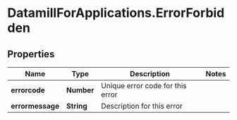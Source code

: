 # DatamillForApplications.ErrorForbidden

## Properties
Name | Type | Description | Notes
------------ | ------------- | ------------- | -------------
**errorcode** | **Number** | Unique error code for this error | 
**errormessage** | **String** | Description for this error | 


